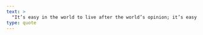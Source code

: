 ```yaml
---
text: >
  "It’s easy in the world to live after the world’s opinion; it’s easy in solitude to live after our own; but great people keep with the sweet independence of solitude in the midst of a crowd." - Ralph Waldo Emerson
type: quote
---
```

